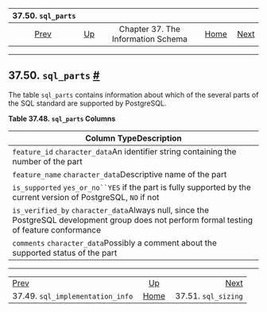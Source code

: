 

|                                 37.50. `sql_parts`                                |                                                                    |                                    |                                                       |                                                         |
| :-------------------------------------------------------------------------------: | :----------------------------------------------------------------- | :--------------------------------: | ----------------------------------------------------: | ------------------------------------------------------: |
| [Prev](infoschema-sql-implementation-info.html "37.49. sql_implementation_info")  | [Up](information-schema.html "Chapter 37. The Information Schema") | Chapter 37. The Information Schema | [Home](index.html "PostgreSQL 17devel Documentation") |  [Next](infoschema-sql-sizing.html "37.51. sql_sizing") |

***

## 37.50. `sql_parts` [#](#INFOSCHEMA-SQL-PARTS)

The table `sql_parts` contains information about which of the several parts of the SQL standard are supported by PostgreSQL.

**Table 37.48. `sql_parts` Columns**

| Column TypeDescription                                                                                                                      |
| ------------------------------------------------------------------------------------------------------------------------------------------- |
| `feature_id` `character_data`An identifier string containing the number of the part                                                         |
| `feature_name` `character_data`Descriptive name of the part                                                                                 |
| `is_supported` `yes_or_no``YES` if the part is fully supported by the current version of PostgreSQL, `NO` if not                            |
| `is_verified_by` `character_data`Always null, since the PostgreSQL development group does not perform formal testing of feature conformance |
| `comments` `character_data`Possibly a comment about the supported status of the part                                                        |

***

|                                                                                   |                                                                    |                                                         |
| :-------------------------------------------------------------------------------- | :----------------------------------------------------------------: | ------------------------------------------------------: |
| [Prev](infoschema-sql-implementation-info.html "37.49. sql_implementation_info")  | [Up](information-schema.html "Chapter 37. The Information Schema") |  [Next](infoschema-sql-sizing.html "37.51. sql_sizing") |
| 37.49. `sql_implementation_info`                                                  |        [Home](index.html "PostgreSQL 17devel Documentation")       |                                     37.51. `sql_sizing` |

